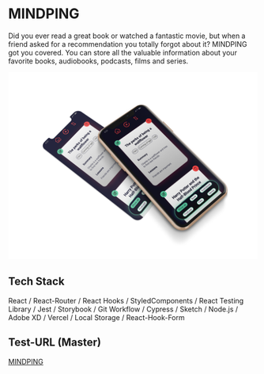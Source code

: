 # MINDPING

Did you ever read a great book or watched a fantastic movie, but when a friend asked for a recommendation you totally forgot about it? MINDPING got you covered. You can store all the valuable information about your favorite books, audiobooks, podcasts, films and series.

![](public/img/maxi_gustmann_mockup.png)

## Tech Stack

React / React-Router / React Hooks / StyledComponents / React Testing Library / Jest / Storybook / Git Workflow / Cypress / Sketch / Node.js / Adobe XD / Vercel / Local Storage / React-Hook-Form

## Test-URL (Master)

[ MINDPING ](https://capstone-project-ashy.vercel.app/)
